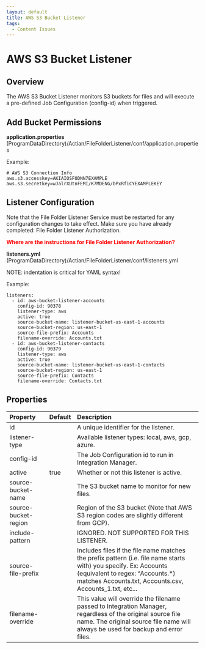 ```yaml
---
layout: default
title: AWS S3 Bucket Listener
tags:
  - Content Issues
---
```


# AWS S3 Bucket Listener

## Overview

The AWS S3 Bucket Listener monitors S3 buckets for files and will execute a pre-defined Job Configuration (config-id) when triggered.

## Add Bucket Permissions

**application.properties**
(ProgramDataDirectory)/Actian/FileFolderListener/conf/application.properties

Example:
```
# AWS S3 Connection Info
aws.s3.accesskey=AKIAIOSFODNN7EXAMPLE 
aws.s3.secretkey=wJalrXUtnFEMI/K7MDENG/bPxRfiCYEXAMPLEKEY
```

## Listener Configuration

Note that the File Folder Listener Service must be restarted for any configuration changes to take effect. Make sure you have already completed: File Folder Listener Authorization.

**<font color="red">Where are the instructions for File Folder Listener Authorization?</font>**

**listeners.yml**
(ProgramDataDirectory)/Actian/FileFolderListener/conf/listeners.yml

NOTE: indentation is critical for YAML syntax!

Example:
```
listeners:   
  - id: aws-bucket-listener-accounts
    config-id: 90378
    listener-type: aws
    active: true
    source-bucket-name: listener-bucket-us-east-1-accounts
    source-bucket-region: us-east-1
    source-file-prefix: Accounts
	filename-override: Accounts.txt 
  - id: aws-bucket-listener-contacts
    config-id: 90379
    listener-type: aws
    active: true
    source-bucket-name: listener-bucket-us-east-1-contacts
    source-bucket-region: us-east-1
    source-file-prefix: Contacts 
	filename-override: Contacts.txt
```

## Properties

| Property                | Default | Description                                                                                                                                                                                                                               |
| :---------------------- | :------ | :---------------------------------------------------------------------------------------------------------------------------------------------------------------------------------------------------------------------------------------- |
| id                      |         | A unique identifier for the listener.                                                                                                                                                                                                     |
| listener-type           |         | Available listener types: local, aws, gcp, azure.                                                                                                                                                                                         |
| config-id               |         | The Job Configuration id to run in Integration Manager.                                                                                                                                                                                   |
| active                  | true    | Whether or not this listener is active.                                                                                                                                                                                                   |
| source-bucket-name      |         | The S3 bucket name to monitor for new files.                                                                                                                                                                                              |
| source-bucket-region    |         | Region of the S3 bucket (Note that AWS S3 region codes are slightly different from GCP).                                                                                                                                                  |
| include-pattern         |         | IGNORED. NOT SUPPORTED FOR THIS LISTENER.                                                                                                                                                                                                 |
| source-file-prefix      |         | Includes files if the file name matches the prefix pattern (i.e. file name starts with) you specify. Ex: Accounts (equivalent to regex: ^Accounts.\*) matches Accounts.txt, Accounts.csv, Accounts_1.txt, etc...                          |
| filename-override       |         | This value will override the filename passed to Integration Manager, regardless of the original source file name. The original source file name will always be used for backup and error files.                                           |
